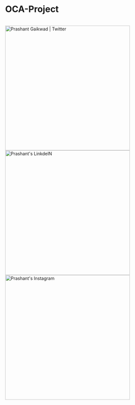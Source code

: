 # OCA-Project

<br/>
<a href="#">
  <img align="left" alt="Prashant Gaikwad | Twitter"  width="400px" src="https://res.cloudinary.com/dr5is8jar/image/upload/v1616862188/Screenshot_20210327-191926_Expo_Go_mqqe9a.jpg" />
</a>
<a href="https://in.linkedin.com/in/suheib-alabed">
  <img align="left" alt="Prashant's LinkdeIN" width="400px" src="https://res.cloudinary.com/dr5is8jar/image/upload/v1616862188/Screenshot_20210327-191937_Expo_Go_s3fszt.jpg" />
</a>
<a href="https://www.instagram.com/suheib_98/">
  <img align="left" alt="Prashant's Instagram" width="400px" src="https://res.cloudinary.com/dr5is8jar/image/upload/v1616862188/Screenshot_20210327-191314_Expo_Go_fhyj8c.jpg" />
</a>
<br />
